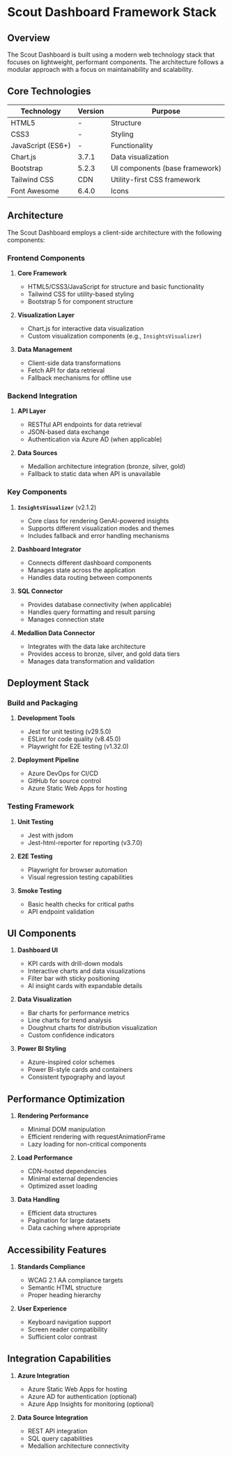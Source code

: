 # Scout Dashboard Framework Stack

## Overview

The Scout Dashboard is built using a modern web technology stack that focuses on lightweight, performant components. The architecture follows a modular approach with a focus on maintainability and scalability.

## Core Technologies

| Technology | Version | Purpose |
|------------|---------|---------|
| HTML5 | - | Structure |
| CSS3 | - | Styling |
| JavaScript (ES6+) | - | Functionality |
| Chart.js | 3.7.1 | Data visualization |
| Bootstrap | 5.2.3 | UI components (base framework) |
| Tailwind CSS | CDN | Utility-first CSS framework |
| Font Awesome | 6.4.0 | Icons |

## Architecture

The Scout Dashboard employs a client-side architecture with the following components:

### Frontend Components

1. **Core Framework**
   - HTML5/CSS3/JavaScript for structure and basic functionality
   - Tailwind CSS for utility-based styling
   - Bootstrap 5 for component structure

2. **Visualization Layer**
   - Chart.js for interactive data visualization
   - Custom visualization components (e.g., `InsightsVisualizer`)

3. **Data Management**
   - Client-side data transformations
   - Fetch API for data retrieval
   - Fallback mechanisms for offline use

### Backend Integration

1. **API Layer**
   - RESTful API endpoints for data retrieval
   - JSON-based data exchange
   - Authentication via Azure AD (when applicable)

2. **Data Sources**
   - Medallion architecture integration (bronze, silver, gold)
   - Fallback to static data when API is unavailable

### Key Components

1. **`InsightsVisualizer`** (v2.1.2)
   - Core class for rendering GenAI-powered insights
   - Supports different visualization modes and themes
   - Includes fallback and error handling mechanisms

2. **Dashboard Integrator**
   - Connects different dashboard components
   - Manages state across the application
   - Handles data routing between components

3. **SQL Connector**
   - Provides database connectivity (when applicable)
   - Handles query formatting and result parsing
   - Manages connection state

4. **Medallion Data Connector**
   - Integrates with the data lake architecture
   - Provides access to bronze, silver, and gold data tiers
   - Manages data transformation and validation

## Deployment Stack

### Build and Packaging

1. **Development Tools**
   - Jest for unit testing (v29.5.0)
   - ESLint for code quality (v8.45.0)
   - Playwright for E2E testing (v1.32.0)

2. **Deployment Pipeline**
   - Azure DevOps for CI/CD
   - GitHub for source control
   - Azure Static Web Apps for hosting

### Testing Framework

1. **Unit Testing**
   - Jest with jsdom
   - Jest-html-reporter for reporting (v3.7.0)

2. **E2E Testing**
   - Playwright for browser automation
   - Visual regression testing capabilities

3. **Smoke Testing**
   - Basic health checks for critical paths
   - API endpoint validation

## UI Components

1. **Dashboard UI**
   - KPI cards with drill-down modals
   - Interactive charts and data visualizations
   - Filter bar with sticky positioning
   - AI insight cards with expandable details

2. **Data Visualization**
   - Bar charts for performance metrics
   - Line charts for trend analysis
   - Doughnut charts for distribution visualization
   - Custom confidence indicators

3. **Power BI Styling**
   - Azure-inspired color schemes
   - Power BI-style cards and containers
   - Consistent typography and layout

## Performance Optimization

1. **Rendering Performance**
   - Minimal DOM manipulation
   - Efficient rendering with requestAnimationFrame
   - Lazy loading for non-critical components

2. **Load Performance**
   - CDN-hosted dependencies
   - Minimal external dependencies
   - Optimized asset loading

3. **Data Handling**
   - Efficient data structures
   - Pagination for large datasets
   - Data caching where appropriate

## Accessibility Features

1. **Standards Compliance**
   - WCAG 2.1 AA compliance targets
   - Semantic HTML structure
   - Proper heading hierarchy

2. **User Experience**
   - Keyboard navigation support
   - Screen reader compatibility
   - Sufficient color contrast

## Integration Capabilities

1. **Azure Integration**
   - Azure Static Web Apps for hosting
   - Azure AD for authentication (optional)
   - Azure App Insights for monitoring (optional)

2. **Data Source Integration**
   - REST API integration
   - SQL query capabilities
   - Medallion architecture connectivity